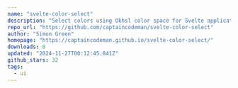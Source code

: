 ```yaml
---
name: "svelte-color-select"
description: "Select colors using Okhsl color space for Svelte applications."
repo_url: "https://github.com/captaincodeman/svelte-color-select"
author: "Simon Green"
homepage: "https://captaincodeman.github.io/svelte-color-select/"
downloads: 8
updated: "2024-11-27T00:12:45.841Z"
github_stars: 32
tags: 
  - ui
---
```

